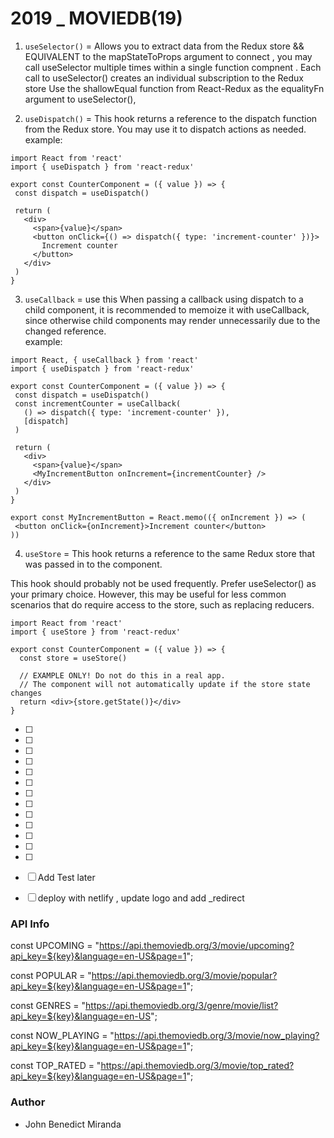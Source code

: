 # 2019 _ MOVIEDB(19) 

1. `useSelector()` = Allows you to extract data from the Redux store && EQUIVALENT to the mapStateToProps argument to connect , you may call useSelector multiple times within a single function compnent . Each call to useSelector() creates an individual subscription to the Redux store
 Use the shallowEqual function from React-Redux as the equalityFn argument to useSelector(),


 2. `useDispatch()` = This hook returns a reference to the dispatch function from the Redux store. You may use it to dispatch actions as needed.
 example:
 ```
 import React from 'react'
import { useDispatch } from 'react-redux'

export const CounterComponent = ({ value }) => {
  const dispatch = useDispatch()

  return (
    <div>
      <span>{value}</span>
      <button onClick={() => dispatch({ type: 'increment-counter' })}>
        Increment counter
      </button>
    </div>
  )
}
 ``` 


 3. `useCallback` = use this When passing a callback using dispatch to a child component, it is recommended to memoize it with useCallback, since otherwise child components may render unnecessarily due to the changed reference.  
 example:
 ```
import React, { useCallback } from 'react'
import { useDispatch } from 'react-redux'

export const CounterComponent = ({ value }) => {
  const dispatch = useDispatch()
  const incrementCounter = useCallback(
    () => dispatch({ type: 'increment-counter' }),
    [dispatch]
  )

  return (
    <div>
      <span>{value}</span>
      <MyIncrementButton onIncrement={incrementCounter} />
    </div>
  )
}

export const MyIncrementButton = React.memo(({ onIncrement }) => (
  <button onClick={onIncrement}>Increment counter</button>
))
 ```

4. `useStore` = This hook returns a reference to the same Redux store that was passed in to the <Provider> component.

This hook should probably not be used frequently. Prefer useSelector() as your primary choice. However, this may be useful for less common scenarios that do require access to the store, such as replacing reducers.

```
import React from 'react'
import { useStore } from 'react-redux'

export const CounterComponent = ({ value }) => {
  const store = useStore()

  // EXAMPLE ONLY! Do not do this in a real app.
  // The component will not automatically update if the store state changes
  return <div>{store.getState()}</div>
}

```


- [ ] 
- [ ] 
- [ ] 
- [ ] 
- [ ] 
- [ ] 
- [ ] 
- [ ] 
- [ ] 
- [ ] 
- [ ] 
- [ ] 
- [ ] 
- [ ] Add Test later
- [ ] deploy with netlify , update logo and add _redirect 



### API Info
const UPCOMING =
  "https://api.themoviedb.org/3/movie/upcoming?api_key=${key}&language=en-US&page=1";

const POPULAR =
  "https://api.themoviedb.org/3/movie/popular?api_key=${key}&language=en-US&page=1";

const GENRES =
  "https://api.themoviedb.org/3/genre/movie/list?api_key=${key}&language=en-US";

const NOW_PLAYING =
  "https://api.themoviedb.org/3/movie/now_playing?api_key=${key}&language=en-US&page=1";

const TOP_RATED =
  "https://api.themoviedb.org/3/movie/top_rated?api_key=${key}&language=en-US&page=1";



### Author
- John Benedict Miranda
